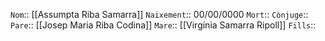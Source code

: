 `Nom`:: [[Assumpta Riba Samarra]]
`Naixement`::  00/00/0000
`Mort`:: 
`Cònjuge`:: 
`Pare`::   [[Josep Maria Riba Codina]]
`Mare`:: [[Virgínia Samarra Ripoll]]
`Fills`:: 
